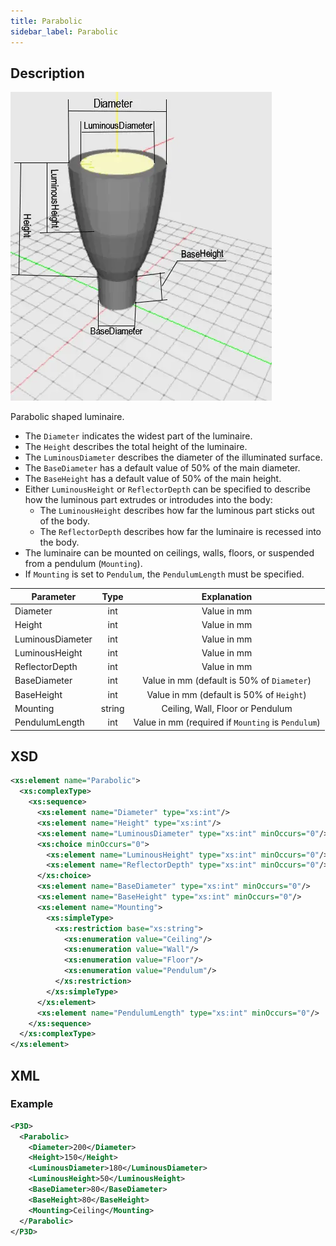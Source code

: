 ```yaml
---
title: Parabolic
sidebar_label: Parabolic
---
```


## Description

![Parabolic Luminaire](/img/docs/geometry/parametric/parabolic.webp)

Parabolic shaped luminaire.

- The `Diameter` indicates the widest part of the luminaire.
- The `Height` describes the total height of the luminaire.
- The `LuminousDiameter` describes the diameter of the illuminated surface.
- The `BaseDiameter` has a default value of 50% of the main diameter.
- The `BaseHeight` has a default value of 50% of the main height.
- Either `LuminousHeight` or `ReflectorDepth` can be specified to describe how the luminous part extrudes or introdudes into the body:
  - The `LuminousHeight` describes how far the luminous part sticks out of the body.
  - The `ReflectorDepth` describes how far the luminaire is recessed into the body.
- The luminaire can be mounted on ceilings, walls, floors, or suspended from a pendulum (`Mounting`).
- If `Mounting` is set to `Pendulum`, the `PendulumLength` must be specified.

| Parameter        | Type    | Explanation                                           |
| ---------------- | :-----: | :---------------------------------------------------: |
| Diameter         | int     | Value in mm                                           |
| Height           | int     | Value in mm                                           |
| LuminousDiameter | int     | Value in mm                                           |
| LuminousHeight   | int     | Value in mm                                           |
| ReflectorDepth   | int     | Value in mm                                           |
| BaseDiameter     | int     | Value in mm (default is 50% of `Diameter`)            |
| BaseHeight       | int     | Value in mm (default is 50% of `Height`)              |
| Mounting         | string  | Ceiling, Wall, Floor or Pendulum                      |
| PendulumLength   | int     | Value in mm (required if `Mounting` is `Pendulum`)    |

## XSD

```xml
<xs:element name="Parabolic">
  <xs:complexType>
    <xs:sequence>
      <xs:element name="Diameter" type="xs:int"/>
      <xs:element name="Height" type="xs:int"/>
      <xs:element name="LuminousDiameter" type="xs:int" minOccurs="0"/>
      <xs:choice minOccurs="0">
        <xs:element name="LuminousHeight" type="xs:int" minOccurs="0"/>
        <xs:element name="ReflectorDepth" type="xs:int" minOccurs="0"/>
      </xs:choice>
      <xs:element name="BaseDiameter" type="xs:int" minOccurs="0"/>
      <xs:element name="BaseHeight" type="xs:int" minOccurs="0"/>
      <xs:element name="Mounting">
        <xs:simpleType>
          <xs:restriction base="xs:string">
            <xs:enumeration value="Ceiling"/>
            <xs:enumeration value="Wall"/>
            <xs:enumeration value="Floor"/>
            <xs:enumeration value="Pendulum"/>
          </xs:restriction>
        </xs:simpleType>
      </xs:element>
      <xs:element name="PendulumLength" type="xs:int" minOccurs="0"/>
    </xs:sequence>
  </xs:complexType>
</xs:element>
```

## XML
### Example

```xml
<P3D>
  <Parabolic>
    <Diameter>200</Diameter>
    <Height>150</Height>
    <LuminousDiameter>180</LuminousDiameter>
    <LuminousHeight>50</LuminousHeight>
    <BaseDiameter>80</BaseDiameter>
    <BaseHeight>80</BaseHeight>
    <Mounting>Ceiling</Mounting>
  </Parabolic>
</P3D>
```